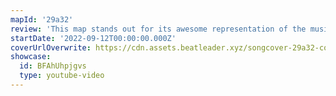 ```yaml
---
mapId: '29a32'
review: 'This map stands out for its awesome representation of the music on all the diffs, with great energy, engaging patterns and nice use of bombs and walls, as well as its fantastic lightshow by Aalto!'
startDate: '2022-09-12T00:00:00.000Z'
coverUrlOverwrite: https://cdn.assets.beatleader.xyz/songcover-29a32-cover.jpg
showcase:
  id: BFAhUhpjgvs
  type: youtube-video
---
```

